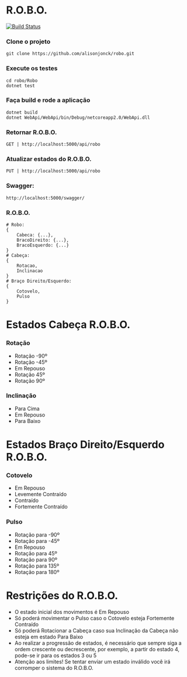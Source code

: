 # R.O.B.O.

[![Build Status](https://travis-ci.org/alisonjonck/robo.svg?branch=dev)](https://travis-ci.org/alisonjonck/robo)

### Clone o projeto
```
git clone https://github.com/alisonjonck/robo.git
```

### Execute os testes
```
cd robo/Robo
dotnet test
```

### Faça build e rode a aplicação
```
dotnet build
dotnet WebApi/WebApi/bin/Debug/netcoreapp2.0/WebApi.dll
```
### Retornar R.O.B.O.
```
GET | http://localhost:5000/api/robo
```
### Atualizar estados do R.O.B.O.
```
PUT | http://localhost:5000/api/robo
```

### Swagger:

```http://localhost:5000/swagger/```

### R.O.B.O.
```
# Robo:
{
    Cabeca: {...},
    BracoDireito: {...},
    BracoEsquerdo: {...}
}
# Cabeça:
{
    Rotacao,
    Inclinacao
}
# Braço Direito/Esquerdo:
{
    Cotovelo,
    Pulso
}
```
# Estados Cabeça R.O.B.O.

### Rotação
* Rotação -90º
* Rotação -45º
* Em Repouso
* Rotação 45º
* Rotação 90º

### Inclinação
* Para Cima
* Em Repouso
* Para Baixo

# Estados Braço Direito/Esquerdo R.O.B.O.

### Cotovelo
* Em Repouso
* Levemente Contraído
* Contraído
* Fortemente Contraído

### Pulso
* Rotação para -90º
* Rotação para -45º
* Em Repouso
* Rotação para 45º
* Rotação para 90º
* Rotação para 135º
* Rotação para 180º


# Restrições do R.O.B.O.

* O estado inicial dos movimentos é Em Repouso
* Só poderá movimentar o Pulso caso o Cotovelo esteja Fortemente Contraído
* Só poderá Rotacionar a Cabeça caso sua Inclinação da Cabeça não esteja em estado Para Baixo
* Ao realizar a progressão de estados, é necessário que sempre siga a ordem crescente ou decrescente, por exemplo, a partir do estado 4, pode-se ir para os estados 3 ou 5
* Atenção aos limites! Se tentar enviar um estado inválido você irá corromper o sistema do R.O.B.O.